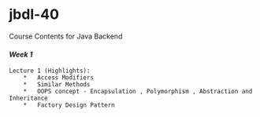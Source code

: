 # jbdl-40
Course Contents for Java Backend

#### **_Week 1_**
    Lecture 1 (Highlights):
        *   Access Modifiers
        *   Similar Methods
        *   OOPS concept - Encapsulation , Polymorphism , Abstraction and Inheritance
        *   Factory Design Pattern


